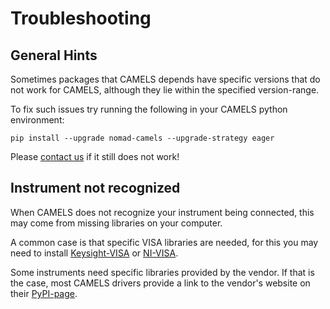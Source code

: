 # Troubleshooting

## General Hints
Sometimes packages that CAMELS depends have specific versions that do not work for CAMELS, although they lie within the specified version-range.

To fix such issues try running the following in your CAMELS python environment:
```
pip install --upgrade nomad-camels --upgrade-strategy eager
```

Please [contact us](../../contact.md) if it still does not work!

## Instrument not recognized

When CAMELS does not recognize your instrument being connected, this may come from missing libraries on your computer.

A common case is that specific VISA libraries are needed, for this you may need to install [Keysight-VISA](https://www.keysight.com/de/de/lib/software-detail/computer-software/io-libraries-suite-downloads-2175637.html) or [NI-VISA](https://www.ni.com/de/support/downloads/drivers/download.ni-visa.html#558610).

Some instruments need specific libraries provided by the vendor. If that is the case, most CAMELS drivers provide a link to the vendor's website on their [PyPI-page](https://pypi.org/).
